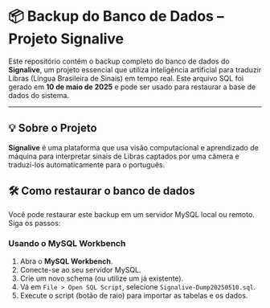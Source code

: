 # 📦 Backup do Banco de Dados – Projeto Signalive

Este repositório contém o backup completo do banco de dados do **Signalive**, um projeto essencial que utiliza inteligência artificial para traduzir Libras (Língua Brasileira de Sinais) em tempo real. Este arquivo SQL foi gerado em **10 de maio de 2025** e pode ser usado para restaurar a base de dados do sistema.

---

## 💡 Sobre o Projeto

**Signalive** é uma plataforma que usa visão computacional e aprendizado de máquina para interpretar sinais de Libras captados por uma câmera e traduzi-los automaticamente para o português.

## 🛠️ Como restaurar o banco de dados

Você pode restaurar este backup em um servidor MySQL local ou remoto. Siga os passos:

### Usando o MySQL Workbench

1. Abra o **MySQL Workbench**.
2. Conecte-se ao seu servidor MySQL.
3. Crie um novo schema (ou utilize um já existente).
4. Vá em `File > Open SQL Script`, selecione `Signalive-Dump20250510.sql`.
5. Execute o script (botão de raio) para importar as tabelas e os dados.
